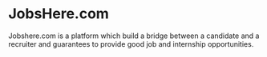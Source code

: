 # JobsHere.com
Jobshere.com is a platform which build a bridge between a candidate and a recruiter and guarantees to provide good job and internship opportunities.
